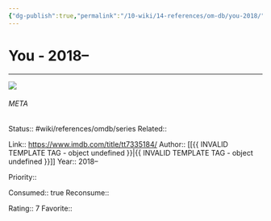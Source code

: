 ```yaml
---
{"dg-publish":true,"permalink":"/10-wiki/14-references/om-db/you-2018/","title":"You","tags":["mediaDB/tv/series"]}
---
```



# You - 2018–
---
![](https://m.media-amazon.com/images/M/MV5BNzIxOWExODEtYjcwMy00MGY0LTk3ZmMtZTkwOTI5NzBhMGI3XkEyXkFqcGdeQXVyMTEyMjM2NDc2._V1_SX300.jpg)





###### META
Status:: #wiki/references/omdb/series
Related:: 

Link:: https://www.imdb.com/title/tt7335184/
Author:: [[{{ INVALID TEMPLATE TAG - object undefined }}\|{{ INVALID TEMPLATE TAG - object undefined }}]]
Year:: 2018–

Priority:: 

Consumed:: true
Reconsume:: 

Rating:: 7
Favorite:: 
